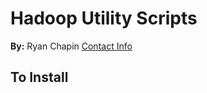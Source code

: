 # Hadoop Utility Scripts

**By:** Ryan Chapin [Contact Info](http://www.ryanchapin.com/contact.html)

## To Install


